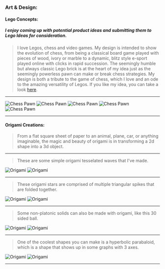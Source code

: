 ### **Art & Design**:

#### Lego Concepts:

##### I enjoy coming up with potential product ideas and submitting them to Lego Ideas for consideration.

> I love Legos,  chess and video games. My design is intended to show the evolution of chess, from being a classical board game played with pieces of wood, ivory or marble to a dynamic, blitz style e-sport  played online with clicks in rapid succession. The seemingly humble but always classic Lego brick is at the heart of my idea just as the seemingly powerless pawn can make or break chess strategies. My design is both a tribute to the game of chess, which I love and an ode to the amazing versatility of Legos. If you like my idea, you can take a look [here](https://ideas.lego.com/projects/f7806f32-c5f6-4e89-801f-a35996a0881c).

---

![Chess Pawn](Source%20Files/Lego/Pawn.jpg)
![Chess Pawn](Source%20Files/Lego/HeadPawn.jpg)
![Chess Pawn](Source%20Files/Lego/CloseupPawn.jpg)
![Chess Pawn](Source%20Files/Lego/Headphones.jpg)
![Chess Pawn](Source%20Files/Lego/Controller.jpg)

---

#### Origami Creations:

> From a flat square sheet of paper to an animal, plane, car, or anything imaginable, the magic and beauty of origami is in transforming a 2d shape into a 3d object.

---

> These are some simple origami tesselated waves that I've made.

![Origami](Source%20Files/Origami/OrigamiWave.png)
![Origami](Source%20Files/Origami/OrigamiWave2.png)

---

> These origami stars are comprised of multiple triangular spikes that are folded together.

![Origami](Source%20Files/Origami/OrigamiStar.png)
![Origami](Source%20Files/Origami/OrigamiStar2.png)

---

> Some non-platonic solids can also be made with origami, like this 30 sided ball.


![Origami](Source%20Files/Origami/OrigamiSphere.png)
![Origami](Source%20Files/Origami/OrigamiSphere2.png)

---

> One of the coolest shapes you can make is a hyperbolic parabaloid, which is a shape that shows up in some graphs with 3 axes.

![Origami](Source%20Files/Origami/OrigamiHyperbolicParabaloid.png)
![Origami](Source%20Files/Origami/OrigamiHyperbolicParabaloid2.png)

---